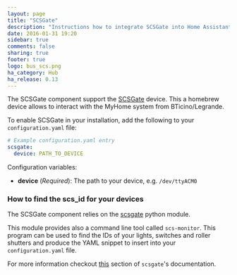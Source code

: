 ```yaml
---
layout: page
title: "SCSGate"
description: "Instructions how to integrate SCSGate into Home Assistant."
date: 2016-01-31 19:20
sidebar: true
comments: false
sharing: true
footer: true
logo: bus_scs.png
ha_category: Hub
ha_release: 0.13
---
```


The SCSGate component support the [SCSGate](https://translate.google.com/translate?hl=en&sl=it&tl=en&u=http%3A%2F%2Fguidopic.altervista.org%2Feibscsgt%2Finterface.html) device. This a homebrew device allows to interact with the MyHome system from BTicino/Legrande.

To enable SCSGate in your installation, add the following to your `configuration.yaml` file:

```yaml
# Example configuration.yaml entry
scsgate:
  device: PATH_TO_DEVICE
```

Configuration variables:

- **device** (*Required*): The path to your device, e.g. `/dev/ttyACM0`

### How to find the scs_id for your devices

The SCSGate component relies on the [scsgate](https://github.com/flavio/scsgate) python module.

This module provides also a command line tool called `scs-monitor`. This program can be used to find the IDs of your lights, switches and roller shutters and produce the YAML snippet to insert into your `configuration.yaml` file.

For more information checkout [this](http://scsgate.readthedocs.org/en/latest/?badge=latest#creation-of-a-home-assistant-configuration-file) section of `scsgate`'s documentation.
